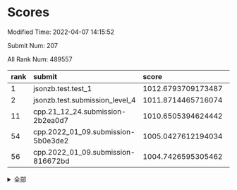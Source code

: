 # Scores

Modified Time: 2022-04-07 14:15:52

Submit Num: 207

All Rank Num: 489557

| rank |               submit               |       score        |       sigma        | pk_num |
| :--- | :--------------------------------- | :----------------- | :----------------- | :----- |
| 1    | jsonzb.test.test_1                 | 1012.6793709173487 | 0.8070638182865721 | 9459   |
| 2    | jsonzb.test.submission_level_4     | 1011.8714465716074 | 0.779095341930413  | 9459   |
| 11   | cpp.21_12_24.submission-2b2ea0d7   | 1010.6505394624442 | 0.7744608895815324 | 9460   |
| 54   | cpp.2022_01_09.submission-5b0e3de2 | 1005.0427612194034 | 0.727746437939773  | 9462   |
| 56   | cpp.2022_01_09.submission-816672bd | 1004.7426595305462 | 0.7166967700840522 | 9462   |


<details>
<summary>全部</summary>

| rank |                 submit                 |       score        |       sigma        | pk_num |
| :--- | :------------------------------------- | :----------------- | :----------------- | :----- |
| 1    | jsonzb.test.test_1                     | 1012.6793709173487 | 0.8070638182865721 | 9459   |
| 2    | jsonzb.test.submission_level_4         | 1011.8714465716074 | 0.779095341930413  | 9459   |
| 3    | gobigger.level_3.submission_level_3_23 | 1011.7601281605077 | 0.7886412760246497 | 9459   |
| 4    | gobigger.level_3.submission_level_3_25 | 1011.0903336422979 | 0.7855586922283854 | 9458   |
| 5    | gobigger.level_3.submission_level_3_8  | 1011.0473651723579 | 0.7622499231097551 | 9463   |
| 6    | gobigger.level_3.submission_level_3_35 | 1011.0347485155035 | 0.7617465807453694 | 9464   |
| 7    | gobigger.level_3.submission_level_3_17 | 1010.9330667923658 | 0.7750746905551366 | 9460   |
| 8    | gobigger.level_3.submission_level_3_41 | 1010.906266814517  | 0.7609725182782285 | 9462   |
| 9    | gobigger.level_3.submission_level_3_12 | 1010.7790995220458 | 0.7515180145289141 | 9462   |
| 10   | gobigger.level_3.submission_level_3_4  | 1010.7730483724666 | 0.7424083350537922 | 9460   |
| 11   | cpp.21_12_24.submission-2b2ea0d7       | 1010.6505394624442 | 0.7744608895815324 | 9460   |
| 12   | gobigger.level_3.submission_level_3_46 | 1010.5540952655292 | 0.750075656375352  | 9463   |
| 13   | gobigger.level_3.submission_level_3_39 | 1010.5507456313371 | 0.7657643672898772 | 9458   |
| 14   | gobigger.level_3.submission_level_3_6  | 1010.5489212004842 | 0.7774970483365341 | 9460   |
| 15   | gobigger.level_3.submission_level_3_3  | 1010.512944453316  | 0.7699132958800197 | 9464   |
| 16   | gobigger.level_3.submission_level_3_45 | 1010.4012291708925 | 0.763228061597644  | 9461   |
| 17   | gobigger.level_3.submission_level_3_43 | 1010.2891054850645 | 0.7639430377723327 | 9461   |
| 18   | gobigger.level_3.submission_level_3_9  | 1010.2058841447896 | 0.7487533345286087 | 9459   |
| 19   | gobigger.level_3.submission_level_3_15 | 1010.1995337718632 | 0.762368726266464  | 9460   |
| 20   | gobigger.level_3.submission_level_3_36 | 1010.1774401008057 | 0.777902361216443  | 9457   |
| 21   | gobigger.level_3.submission_level_3_31 | 1010.1465295113868 | 0.786424800951876  | 9461   |
| 22   | gobigger.level_3.submission_level_3_37 | 1010.0549672206251 | 0.7687423859173663 | 9459   |
| 23   | gobigger.level_3.submission_level_3_10 | 1010.0342908361303 | 0.748426105914538  | 9460   |
| 24   | gobigger.level_3.submission_level_3_30 | 1010.0320062791113 | 0.7530278625107444 | 9458   |
| 25   | gobigger.level_3.submission_level_3_29 | 1010.0120861388002 | 0.7475715218843744 | 9455   |
| 26   | gobigger.level_3.submission_level_3_48 | 1009.9975637506575 | 0.7464656601018936 | 9461   |
| 27   | gobigger.level_3.submission_level_3_7  | 1009.9712409365492 | 0.7636984938390405 | 9460   |
| 28   | gobigger.level_3.submission_level_3_40 | 1009.9229676431936 | 0.7519980733848982 | 9466   |
| 29   | gobigger.level_3.submission_level_3_21 | 1009.9134224842069 | 0.7435901186309202 | 9452   |
| 30   | gobigger.level_3.submission_level_3_27 | 1009.8769090199112 | 0.7658665141202508 | 9460   |
| 31   | gobigger.level_3.submission_level_3_18 | 1009.8419336204043 | 0.7798175146181998 | 9457   |
| 32   | gobigger.level_3.submission_level_3_49 | 1009.7867834779239 | 0.751675958233867  | 9455   |
| 33   | gobigger.level_3.submission_level_3_38 | 1009.6827836765108 | 0.7662146676166202 | 9462   |
| 34   | gobigger.level_3.submission_level_3_14 | 1009.6698558653576 | 0.7540466305735505 | 9457   |
| 35   | gobigger.level_3.submission_level_3_0  | 1009.6621528100325 | 0.7651016956217124 | 9461   |
| 36   | gobigger.level_3.submission_level_3_16 | 1009.6205521820833 | 0.767715805236464  | 9461   |
| 37   | gobigger.level_3.submission_level_3_32 | 1009.6157439292493 | 0.7529476554024624 | 9463   |
| 38   | gobigger.level_3.submission_level_3_22 | 1009.5774578529365 | 0.7790469428227574 | 9463   |
| 39   | gobigger.level_3.submission_level_3_2  | 1009.518943046353  | 0.7514565381012486 | 9459   |
| 40   | gobigger.level_3.submission_level_3_19 | 1009.5113663124362 | 0.763925355215877  | 9462   |
| 41   | gobigger.level_3.submission_level_3_26 | 1009.4405664448005 | 0.7559189862212382 | 9465   |
| 42   | gobigger.level_3.submission_level_3_24 | 1009.3888157244814 | 0.7407172001991301 | 9463   |
| 43   | gobigger.level_3.submission_level_3_47 | 1009.3716184329506 | 0.7583870356368551 | 9460   |
| 44   | gobigger.level_3.submission_level_3_11 | 1009.3704920129643 | 0.7413199952162006 | 9464   |
| 45   | gobigger.level_3.submission_level_3_13 | 1009.1680476009685 | 0.7626110598313937 | 9461   |
| 46   | gobigger.level_3.submission_level_3_42 | 1009.0562533348829 | 0.7471193365158569 | 9457   |
| 47   | gobigger.level_3.submission_level_3_5  | 1009.0370567356513 | 0.7538841940177511 | 9461   |
| 48   | gobigger.level_3.submission_level_3_1  | 1009.0301955199169 | 0.7493659467234136 | 9459   |
| 49   | gobigger.level_3.submission_level_3_28 | 1008.9897354029962 | 0.7273485823026016 | 9464   |
| 50   | gobigger.level_3.submission_level_3_33 | 1008.825825811587  | 0.7287494324607664 | 9462   |
| 51   | gobigger.level_3.submission_level_3_20 | 1008.6795013895896 | 0.7366579459455979 | 9461   |
| 52   | gobigger.level_3.submission_level_3_44 | 1008.6445049176365 | 0.7592032271940222 | 9463   |
| 53   | gobigger.level_3.submission_level_3_34 | 1007.9480026119563 | 0.7396320685451484 | 9458   |
| 54   | cpp.2022_01_09.submission-5b0e3de2     | 1005.0427612194034 | 0.727746437939773  | 9462   |
| 55   | gobigger.level_1.submission_level_1_45 | 1004.8239827130861 | 0.7305399420445123 | 9460   |
| 56   | cpp.2022_01_09.submission-816672bd     | 1004.7426595305462 | 0.7166967700840522 | 9462   |
| 57   | gobigger.level_1.submission_level_1_10 | 1004.64329086602   | 0.7022714985331527 | 9462   |
| 58   | gobigger.level_1.submission_level_1_25 | 1004.3713515368693 | 0.7149916704339842 | 9459   |
| 59   | gobigger.level_1.submission_level_1_35 | 1004.1902621372824 | 0.7083716008528851 | 9468   |
| 60   | gobigger.level_1.submission_level_1_38 | 1004.1113742053323 | 0.7072199663145866 | 9461   |
| 61   | gobigger.level_1.submission_level_1_2  | 1003.955472687711  | 0.7033811856001899 | 9461   |
| 62   | gobigger.level_1.submission_level_1_17 | 1003.9478346154513 | 0.7132680387592809 | 9465   |
| 63   | gobigger.level_1.submission_level_1_43 | 1003.9225499478079 | 0.7015527460035205 | 9466   |
| 64   | gobigger.level_1.submission_level_1_27 | 1003.8816387301187 | 0.7205098185773969 | 9459   |
| 65   | gobigger.level_1.submission_level_1_11 | 1003.8684583154691 | 0.7089408912957729 | 9459   |
| 66   | gobigger.level_1.submission_level_1_18 | 1003.8557328545497 | 0.7176004452491401 | 9467   |
| 67   | gobigger.level_1.submission_level_1_16 | 1003.8510259847915 | 0.7134311799348928 | 9465   |
| 68   | gobigger.level_1.submission_level_1_49 | 1003.8442897830498 | 0.718517402734634  | 9463   |
| 69   | gobigger.level_1.submission_level_1_6  | 1003.7798050750364 | 0.7191285629146312 | 9462   |
| 70   | gobigger.level_1.submission_level_1_9  | 1003.7461852357281 | 0.7044996398991756 | 9464   |
| 71   | gobigger.level_1.submission_level_1_28 | 1003.6846648649115 | 0.7099969127876746 | 9464   |
| 72   | gobigger.level_1.submission_level_1_36 | 1003.5549079411284 | 0.7037740959862689 | 9460   |
| 73   | gobigger.level_1.submission_level_1_33 | 1003.5065172851171 | 0.7176560029967209 | 9468   |
| 74   | gobigger.level_1.submission_level_1_23 | 1003.5043405624555 | 0.720267028393967  | 9464   |
| 75   | gobigger.level_1.submission_level_1_29 | 1003.4437085099703 | 0.7088808523533049 | 9462   |
| 76   | gobigger.level_1.submission_level_1_37 | 1003.4341903303435 | 0.7004823228827705 | 9452   |
| 77   | gobigger.level_1.submission_level_1_1  | 1003.307647826812  | 0.7110662941813397 | 9459   |
| 78   | gobigger.level_1.submission_level_1_48 | 1003.2397827956912 | 0.722454240531196  | 9458   |
| 79   | gobigger.level_1.submission_level_1_42 | 1003.1872210314667 | 0.7106302141678339 | 9456   |
| 80   | gobigger.level_1.submission_level_1_47 | 1003.1693375960521 | 0.7118731494623085 | 9452   |
| 81   | gobigger.level_1.submission_level_1_15 | 1003.160981421417  | 0.7065788042265464 | 9462   |
| 82   | gobigger.level_1.submission_level_1_0  | 1003.1397629263943 | 0.7111328743713364 | 9459   |
| 83   | gobigger.level_1.submission_level_1_20 | 1003.1370181721416 | 0.6975575640332876 | 9457   |
| 84   | gobigger.level_1.submission_level_1_26 | 1003.0957576993674 | 0.7249306330354549 | 9459   |
| 85   | gobigger.level_1.submission_level_1_40 | 1003.0679036466144 | 0.7153731554794168 | 9454   |
| 86   | gobigger.level_1.submission_level_1_30 | 1002.9924403689313 | 0.714010210058309  | 9453   |
| 87   | gobigger.level_1.submission_level_1_39 | 1002.9631157205971 | 0.715701322916145  | 9458   |
| 88   | gobigger.level_1.submission_level_1_7  | 1002.931195743096  | 0.7175621991277938 | 9461   |
| 89   | gobigger.level_1.submission_level_1_4  | 1002.813163974077  | 0.7101804397728786 | 9456   |
| 90   | gobigger.level_1.submission_level_1_24 | 1002.8029406280245 | 0.7060896186941389 | 9463   |
| 91   | gobigger.level_1.submission_level_1_12 | 1002.6615224689078 | 0.7171840688522395 | 9454   |
| 92   | gobigger.level_1.submission_level_1_13 | 1002.6579358052546 | 0.7134988979798187 | 9465   |
| 93   | gobigger.level_1.submission_level_1_41 | 1002.6371156369531 | 0.7059953181129652 | 9464   |
| 94   | gobigger.level_1.submission_level_1_21 | 1002.6252256642589 | 0.7205108017891675 | 9458   |
| 95   | gobigger.level_1.submission_level_1_19 | 1002.5566045167993 | 0.715013484308916  | 9457   |
| 96   | gobigger.level_1.submission_level_1_44 | 1002.5019223391723 | 0.7178433675689926 | 9464   |
| 97   | gobigger.level_1.submission_level_1_14 | 1002.4967313870736 | 0.7142164237905659 | 9462   |
| 98   | gobigger.level_1.submission_level_1_34 | 1002.4517027732671 | 0.7107595145759373 | 9466   |
| 99   | gobigger.level_1.submission_level_1_3  | 1002.4209042015611 | 0.7110516706869118 | 9460   |
| 100  | gobigger.level_1.submission_level_1_22 | 1002.4102781879712 | 0.7141798560866804 | 9461   |
| 101  | gobigger.level_1.submission_level_1_8  | 1002.25958567157   | 0.711204493738435  | 9454   |
| 102  | gobigger.level_1.submission_level_1_32 | 1002.1179280214425 | 0.7038254716370336 | 9456   |
| 103  | gobigger.level_1.submission_level_1_5  | 1002.0035103911725 | 0.7073441709599696 | 9457   |
| 104  | gobigger.level_1.submission_level_1_46 | 1002.0022159062671 | 0.7211411207374684 | 9463   |
| 105  | gobigger.level_1.submission_level_1_31 | 1001.915076452471  | 0.7029969033036964 | 9460   |
| 106  | gobigger.random.submission_random_20   | 997.9519701036346  | 0.7028459466284662 | 9458   |
| 107  | gobigger.random.submission_random_27   | 997.3743127473016  | 0.7120914492882966 | 9465   |
| 108  | gobigger.random.submission_random_33   | 997.3444663769483  | 0.705175883283898  | 9461   |
| 109  | gobigger.random.submission_random_8    | 997.1253096984457  | 0.7076775808624773 | 9465   |
| 110  | gobigger.random.submission_random_18   | 997.1184190093597  | 0.71623101422043   | 9461   |
| 111  | gobigger.random.submission_random_21   | 997.051367039015   | 0.7111137695333515 | 9459   |
| 112  | gobigger.random.submission_random_14   | 996.9658867241246  | 0.7059874132409591 | 9467   |
| 113  | gobigger.random.submission_random_49   | 996.936679012321   | 0.7112733644384357 | 9463   |
| 114  | gobigger.random.submission_random_4    | 996.8604986592162  | 0.7131070877010655 | 9463   |
| 115  | gobigger.random.submission_random_3    | 996.8474078657192  | 0.7091853227223365 | 9461   |
| 116  | gobigger.random.submission_random_39   | 996.8249010058063  | 0.7177655895791929 | 9463   |
| 117  | gobigger.random.submission_random_16   | 996.8146055745565  | 0.7024816274788253 | 9456   |
| 118  | gobigger.random.submission_random_25   | 996.7809958608271  | 0.7086830678730387 | 9453   |
| 119  | gobigger.random.submission_random_43   | 996.7709663068197  | 0.7083742379965416 | 9462   |
| 120  | gobigger.random.submission_random_29   | 996.700231523207   | 0.7115781525267044 | 9458   |
| 121  | gobigger.random.submission_random_22   | 996.6811089751977  | 0.7093000485387515 | 9459   |
| 122  | gobigger.random.submission_random_23   | 996.620320130458   | 0.7016200237100029 | 9459   |
| 123  | gobigger.random.submission_random_35   | 996.4808509067145  | 0.717166129416553  | 9460   |
| 124  | gobigger.random.submission_random_17   | 996.382253696877   | 0.7160804055212533 | 9460   |
| 125  | gobigger.random.submission_random_32   | 996.3173303636664  | 0.7135558330760006 | 9461   |
| 126  | gobigger.random.submission_random_41   | 996.2596626702621  | 0.7089205122418261 | 9460   |
| 127  | gobigger.random.submission_random_48   | 996.2593143042043  | 0.7215021942915595 | 9456   |
| 128  | gobigger.random.submission_random_36   | 996.2550081610023  | 0.7115962495569339 | 9461   |
| 129  | gobigger.random.submission_random_28   | 996.1867377497304  | 0.7309195124827512 | 9460   |
| 130  | gobigger.random.submission_random_7    | 996.1200489609616  | 0.7125287233934133 | 9458   |
| 131  | gobigger.random.submission_random_10   | 996.1115403356063  | 0.718209019319882  | 9465   |
| 132  | gobigger.random.submission_random_30   | 996.109667365027   | 0.7254143169677703 | 9456   |
| 133  | gobigger.random.submission_random_2    | 996.0942185333965  | 0.7011564617649316 | 9461   |
| 134  | gobigger.random.submission_random_37   | 996.0938893840216  | 0.7198369065217046 | 9462   |
| 135  | gobigger.random.submission_random_44   | 996.0220905230414  | 0.7098433363394859 | 9460   |
| 136  | gobigger.random.submission_random_9    | 996.006235788294   | 0.7091628831818811 | 9462   |
| 137  | gobigger.random.submission_random_6    | 995.916504658402   | 0.7067627119972305 | 9454   |
| 138  | gobigger.random.submission_random_11   | 995.9047803322093  | 0.69850913283882   | 9456   |
| 139  | gobigger.random.submission_random_42   | 995.7575509084443  | 0.718962272750798  | 9455   |
| 140  | gobigger.random.submission_random_12   | 995.7376422094994  | 0.7058215476967329 | 9455   |
| 141  | gobigger.random.submission_random_13   | 995.6562283164317  | 0.7290043878415201 | 9462   |
| 142  | gobigger.random.submission_random_5    | 995.6204192497169  | 0.7355491888096474 | 9462   |
| 143  | gobigger.random.submission_random_15   | 995.5795866894688  | 0.7094362900699741 | 9462   |
| 144  | gobigger.random.submission_random_46   | 995.5036936232038  | 0.7109921036049417 | 9455   |
| 145  | gobigger.random.submission_random_26   | 995.486046641038   | 0.7145013579290989 | 9458   |
| 146  | gobigger.random.submission_random_0    | 995.4367111410347  | 0.7068419070319112 | 9460   |
| 147  | gobigger.random.submission_random_40   | 995.3499392810381  | 0.7086598227515903 | 9461   |
| 148  | gobigger.random.submission_random_31   | 995.343667546853   | 0.7028771008280302 | 9462   |
| 149  | gobigger.random.submission_random_24   | 995.3307840613056  | 0.730410889283375  | 9462   |
| 150  | gobigger.random.submission_random_45   | 995.282714895878   | 0.7326781652326385 | 9457   |
| 151  | gobigger.random.submission_random_47   | 995.0858493697644  | 0.7040775260665254 | 9459   |
| 152  | gobigger.random.submission_random_1    | 995.0088637920744  | 0.7063062616134197 | 9462   |
| 153  | gobigger.random.submission_random_34   | 994.8048572478391  | 0.7226283444582884 | 9465   |
| 154  | gobigger.random.submission_random_38   | 994.7963910605021  | 0.7163462297842683 | 9460   |
| 155  | gobigger.random.submission_random_19   | 994.5161600977884  | 0.7149630043485512 | 9462   |
| 156  | gobigger.level_2.submission_level_2_39 | 994.190476368186   | 0.7256804746907594 | 9452   |
| 157  | gobigger.level_2.submission_level_2_11 | 993.8452268654189  | 0.7517751392999812 | 9461   |
| 158  | gobigger.level_2.submission_level_2_13 | 993.6644427042635  | 0.7289744943745273 | 9461   |
| 159  | gobigger.level_2.submission_level_2_1  | 993.5612542724576  | 0.7234353038766366 | 9456   |
| 160  | gobigger.level_2.submission_level_2_9  | 993.4469676468203  | 0.7398056040023991 | 9464   |
| 161  | gobigger.level_2.submission_level_2_40 | 993.2827224153986  | 0.7579371861803538 | 9460   |
| 162  | gobigger.level_2.submission_level_2_34 | 993.0418498717289  | 0.7509078266694702 | 9455   |
| 163  | gobigger.level_2.submission_level_2_12 | 993.033520782089   | 0.7340907351718078 | 9458   |
| 164  | gobigger.level_2.submission_level_2_42 | 992.8446996786915  | 0.7436783914398838 | 9460   |
| 165  | gobigger.level_2.submission_level_2_22 | 992.8409828247013  | 0.7431365066492744 | 9460   |
| 166  | gobigger.level_2.submission_level_2_18 | 992.8208759103966  | 0.7420429942600425 | 9462   |
| 167  | gobigger.level_2.submission_level_2_45 | 992.7939337597722  | 0.7250652026262293 | 9465   |
| 168  | gobigger.level_2.submission_level_2_44 | 992.7452901830129  | 0.7405675379083598 | 9461   |
| 169  | gobigger.level_2.submission_level_2_31 | 992.7423362666484  | 0.742162530263235  | 9461   |
| 170  | gobigger.level_2.submission_level_2_35 | 992.7053052576831  | 0.7394798385592064 | 9461   |
| 171  | gobigger.level_2.submission_level_2_49 | 992.7050732856912  | 0.7458444302822987 | 9457   |
| 172  | gobigger.level_2.submission_level_2_24 | 992.6972778564933  | 0.7365731440831144 | 9456   |
| 173  | gobigger.level_2.submission_level_2_27 | 992.647718898478   | 0.7417985492551913 | 9461   |
| 174  | gobigger.level_2.submission_level_2_47 | 992.6317809037309  | 0.7534181106878902 | 9461   |
| 175  | gobigger.level_2.submission_level_2_38 | 992.5624389336525  | 0.7566594113523684 | 9458   |
| 176  | gobigger.level_2.submission_level_2_4  | 992.5417608362101  | 0.7493931147130962 | 9462   |
| 177  | gobigger.level_2.submission_level_2_46 | 992.5265383715139  | 0.7386857728857978 | 9461   |
| 178  | gobigger.level_2.submission_level_2_28 | 992.5060343316296  | 0.74808949563882   | 9465   |
| 179  | gobigger.level_2.submission_level_2_16 | 992.3983691091737  | 0.7567405463596976 | 9458   |
| 180  | gobigger.level_2.submission_level_2_5  | 992.3702136506029  | 0.7603070348408164 | 9460   |
| 181  | gobigger.level_2.submission_level_2_30 | 992.362219232862   | 0.7496253738795411 | 9457   |
| 182  | gobigger.level_2.submission_level_2_25 | 992.2997515543951  | 0.7712606538675134 | 9458   |
| 183  | gobigger.level_2.submission_level_2_43 | 992.296564810974   | 0.7459590849641262 | 9458   |
| 184  | gobigger.level_2.submission_level_2_15 | 992.2864523127913  | 0.7466527038893479 | 9462   |
| 185  | gobigger.level_2.submission_level_2_33 | 992.2180272347822  | 0.7438119188225707 | 9459   |
| 186  | gobigger.level_2.submission_level_2_20 | 992.122827605162   | 0.7520742149015627 | 9458   |
| 187  | gobigger.level_2.submission_level_2_10 | 992.1222171826033  | 0.7668105145094586 | 9458   |
| 188  | gobigger.level_2.submission_level_2_2  | 992.0754934436388  | 0.7402240428798967 | 9457   |
| 189  | gobigger.level_2.submission_level_2_21 | 992.0690383540499  | 0.7518474489654995 | 9458   |
| 190  | gobigger.level_2.submission_level_2_7  | 991.9329215375049  | 0.7496901925752246 | 9459   |
| 191  | gobigger.level_2.submission_level_2_36 | 991.7198411008148  | 0.7445512477604577 | 9455   |
| 192  | gobigger.level_2.submission_level_2_14 | 991.5609298700747  | 0.7912347004707423 | 9463   |
| 193  | gobigger.level_2.submission_level_2_48 | 991.5573351880058  | 0.753180041280217  | 9455   |
| 194  | gobigger.level_2.submission_level_2_17 | 991.4689635860631  | 0.75168045560929   | 9458   |
| 195  | gobigger.level_2.submission_level_2_37 | 991.4052061011178  | 0.7534694193223971 | 9460   |
| 196  | gobigger.level_2.submission_level_2_0  | 991.319158533363   | 0.7541154487097825 | 9462   |
| 197  | gobigger.level_2.submission_level_2_29 | 991.311149154095   | 0.7551787730887555 | 9463   |
| 198  | gobigger.level_2.submission_level_2_3  | 991.2898406572295  | 0.7472532039403271 | 9456   |
| 199  | gobigger.level_2.submission_level_2_26 | 991.2593445316943  | 0.7501449730925086 | 9462   |
| 200  | gobigger.level_2.submission_level_2_8  | 991.1419810743208  | 0.7642014382338276 | 9452   |
| 201  | gobigger.level_2.submission_level_2_23 | 991.1355432499197  | 0.7547320994617633 | 9463   |
| 202  | gobigger.level_2.submission_level_2_19 | 991.055465523926   | 0.7581217603497596 | 9460   |
| 203  | gobigger.level_2.submission_level_2_6  | 990.918623658737   | 0.7520525430318544 | 9459   |
| 204  | gobigger.level_2.submission_level_2_32 | 990.5171622328307  | 0.7714585921086569 | 9462   |
| 205  | gobigger.level_2.submission_level_2_41 | 990.3357365534605  | 0.7584608317583292 | 9453   |
| 206  | gobigger.none.submission_none_0        | 976.767979262185   | 1.3264760310161625 | 9459   |
| 207  | gobigger.none.submission_none_1        | 975.7504543709636  | 1.537646499201655  | 9463   |

</details>